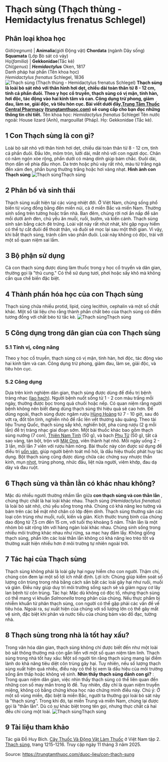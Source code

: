 # Thạch sùng (Thạch thùng - Hemidactylus frenatus Schlegel)

Phân loại khoa học  
---  
Giới(_regnum_) |  **Animalia**(giới Động vật) **Chordata** (ngành Dây sống) **Squamata** (Lớp Bò sát có vảy)  
Họ(_familia_) | **Gekkonidae**(Tắc kè)  
Chi(_genus_) | _**Hemidactylus**_ Oken, 1817  
Danh pháp hai phần (Tên khoa học)  
_Hemidactylus frenatus_ Schlegel, 1836  
![Thạch sùng \(Thạch thùng - Hemidactylus frenatus Schlegel\)](https://trungtamthuoc.com/images/others/con-thach-sung-1-7546.jpg)
**Thạch sùng là loài bò sát nhỏ với thân hình hơi dẹt, chiều dài toàn thân từ 8 - 12 cm, tính cả phần đuôi. Theo y học cổ truyền, thạch sùng có vị mặn, tính hàn, hơi độc, tác động vào hai kinh tâm và can. Công dụng trừ phong, giảm đau, làm se, giải độc, và tiêu hòn cục. Bài viết dưới đây,[Trung Tâm Thuốc Central Pharmacy](https://trungtamthuoc.com/ "Trung Tâm Thuốc Central Pharmacy") ([trungtamthuoc.com](https://trungtamthuoc.com/ "trungtamthuoc.com")) sẽ cung cấp cho bạn đọc những thông tin chi tiết.**
Tên khoa học: _Hemidactylus frenatus_ Schlegel
Tên nước ngoài: House lizard (Anh), margouillat (Pháp).
Họ: Gekkonidae (Tắc kè).
##  1 Con Thạch sùng là con gì?
Loài bò sát nhỏ với thân hình hơi dẹt, chiều dài toàn thân từ 8 - 12 cm, tính cả phần đuôi. Đầu lớn, mõm tròn, lưỡi dài, mắt nhỏ với con ngươi dọc. Chân có năm ngón xòe rộng, phần dưới có màng dính giúp bám chắc. Đuôi dài, thon dần về phía đầu nhọn. Da trơn hoặc phủ vảy rất nhỏ, màu từ trắng ngà đến xám đen, phần bụng thường trắng hoặc hơi vàng nhạt.
**Hình ảnh con Thạch sùng**
![Thạch sùng](https://trungtamthuoc.com/images/item/con-thach-sung-2.jpg)Thạch sùng
##  2 Phân bố và sinh thái
Thạch sùng xuất hiện tại các vùng nhiệt đới. Ở Việt Nam, chúng sống phổ biến từ vùng đồng bằng đến miền núi, cả ở miền Bắc và miền Nam. Thường sinh sống trên tường hoặc trần nhà. Ban đêm, chúng rời nơi ẩn nấp để săn mồi dưới ánh đèn, chủ yếu ăn muỗi, ruồi, bướm, và kiến cánh. Thạch sùng sinh sản bằng cách đẻ trứng.
Loài vật này rất nhút nhát, khi gặp nguy hiểm có thể tự cắt đuôi để thoát thân, và đuôi sẽ mọc lại sau một thời gian. Vì vậy, khi bắt thạch sùng, tránh cầm vào phần đuôi. Loài này không có độc, trái với một số quan niệm sai lầm.
##  3 Bộ phận sử dụng
Cả con thạch sùng được dùng làm thuốc trong y học cổ truyền và dân gian, thường gọi là "thủ cung." Có thể sử dụng tươi, phơi hoặc sấy khô mà không cần qua chế biến đặc biệt.
##  4 Thành phần hóa học của con Thạch sùng
Thạch sùng chứa nhiều protid, lipid, cùng lecithin, cephalin và một số chất khác. Một số tài liệu cho rằng thành phần chất béo của thạch sùng có điểm tương đồng với chất béo từ tắc kè.
![Thạch sùng](https://trungtamthuoc.com/images/item/con-thach-sung-3.jpg)Thạch sùng
##  5 Công dụng trong dân gian của con Thạch sùng
### 5.1 Tính vị, công năng
Theo y học cổ truyền, thạch sùng có vị mặn, tính hàn, hơi độc, tác động vào hai kinh tâm và can. Công dụng trừ phong, giảm đau, làm se, giải độc, và tiêu hòn cục.
### 5.2 Công dụng
Dựa trên kinh nghiệm dân gian, thạch sùng được dùng để điều trị bệnh tràng nhạc ([lao hạch](https://trungtamthuoc.com/bai-viet/lao-hach-bach-huyet-ngoai-vi "lao hạch")). Người bệnh nuốt sống từ 1 - 2 con màu trắng mỗi ngày, thường được bọc trong quả chuối hoặc nếp. Có quan niệm rằng người bệnh không nên biết đang dùng thạch sùng thì hiệu quả sẽ cao hơn.
Để dùng ngoài, thạch sùng được ngâm rượu [Hùng Hoàng](https://trungtamthuoc.com/duoc-lieu/hung-hoang "Hùng Hoàng") từ 7 - 10 giờ, sau đó vớt ra, đốt tồn tính, nghiền nhỏ để rắc lên vết thương sâu quảng.
Theo tài liệu Trung Quốc, thạch sùng sấy khô, nghiền bột, pha cùng rượu (2 g mỗi lần) để trị tràng nhạc giai đoạn sớm. Một bài thuốc khác bao gồm thạch sùng nướng (7 con), [Thiên Nam Tinh](https://trungtamthuoc.com/duoc-lieu/dom-nam-tinh-thien-nam-tinh-nam-tinh-cu-nua "Thiên Nam Tinh") (50 g), và bạch [Phụ Tử](https://trungtamthuoc.com/duoc-lieu/phu-tu "Phụ Tử") (50 g), tất cả sao vàng, tán bột, trộn với [Mật Ong](https://trungtamthuoc.com/duoc-lieu/mat-ong "Mật Ong"), viên thành hạt nhỏ. Mỗi ngày uống 2 - 3 lần, mỗi lần 7 viên với rượu hâm nóng. Bài thuốc này còn được sử dụng để điều trị [uốn ván](https://trungtamthuoc.com/bai-viet/benh-uon-van "uốn ván"), giúp người bệnh toát mồ hôi, là dấu hiệu thuốc phát huy tác dụng.
Bột thạch sùng cũng được dùng chữa các chứng suy nhược thần kinh, mụn [nhọt](https://trungtamthuoc.com/bai-viet/nhot "nhọt"), trúng phong, nhức đầu, liệt nửa người, viêm khớp, đau dạ dày và đau ruột.
##  6 Thạch sùng và thằn lằn có khác nhau không?
Mặc dù nhiều người thường nhầm lẫn giữa **con thạch sùng và con thằn lằn** , chúng thực chất là hai loài khác nhau.
Thạch sùng (_Hemidactylus frenatus_) là loài bò sát nhỏ, chủ yếu sống trong nhà. Chúng có khả năng leo tường và bám trên các bề mặt nhờ chân có lớp đệm dính. Thạch sùng thường săn các loại côn trùng như muỗi, ruồi, kiến và gián. Kích thước trung bình của chúng dao động từ 7,5 cm đến 15 cm, với tuổi thọ khoảng 5 năm.
Thằn lằn là một nhóm bò sát rộng lớn với hàng ngàn loài khác nhau. Chúng sinh sống trong nhiều môi trường khác nhau như rừng, sa mạc hay đầm lầy. Không giống thạch sùng, phần lớn các loài thằn lằn không có khả năng leo trèo tốt và thường xuất hiện nhiều hơn ở môi trường tự nhiên ngoài trời.
##  7 Tác hại của Thạch sùng 
Thạch sùng không phải là loài gây hại nguy hiểm cho con người. Thậm chí, chúng còn đem lại một số lợi ích nhất định.
Lợi ích: Chúng giúp kiểm soát số lượng côn trùng trong nhà bằng cách săn bắt các loài gây hại như ruồi, muỗi và gián. Điều này giúp duy trì môi trường sống sạch sẽ và giảm nguy cơ lây lan bệnh từ côn trùng.
Tác hại: Mặc dù không có độc tố, nhưng thạch sùng có thể mang vi khuẩn _Salmonella_ trong phân của chúng. Nếu thực phẩm bị nhiễm khuẩn từ phân thạch sùng, con người có thể gặp phải các vấn đề về tiêu hóa. Ngoài ra, sự xuất hiện của chúng với số lượng lớn có thể gây mất vệ sinh, đặc biệt khi phân và nước tiểu của chúng bám vào đồ đạc, tường nhà.
##  8 Thạch sùng trong nhà là tốt hay xấu?
Trong văn hóa dân gian, thạch sùng không chỉ được biết đến như một loài bò sát thông thường mà còn gắn liền với một số quan niệm tâm linh.
Thạch sùng trong nhà tốt hay xấu: Một số người tin rằng thạch sùng mang lại điềm lành do khả năng tiêu diệt côn trùng gây hại. Tuy nhiên, nếu số lượng thạch sùng xuất hiện quá nhiều, điều này có thể bị xem là dấu hiệu của môi trường sống ẩm thấp hoặc không vệ sinh.
**Nhìn thấy thạch sùng đánh con gì?** : Trong quan niệm dân gian, việc nhìn thấy thạch sùng có thể liên quan đến những con số may mắn trong lô đề. Tuy nhiên, đây chỉ là quan niệm truyền miệng, không có bằng chứng khoa học nào chứng minh điều này.
Chú ý: Ở một số vùng miền, đặc biệt là miền Bắc, người ta thường gọi loài bò sát này là "thạch sùng". Trong khi đó, tại miền Trung và miền Nam, chúng lại được gọi là "thằn lằn". Dù có sự khác biệt trong tên gọi, nhưng thực chất cả hai đều chỉ cùng một loài.
![Thạch sùng](https://trungtamthuoc.com/images/item/con-thach-sung-4.jpg)Thạch sùng
##  9 Tài liệu tham khảo
Tác giả Đỗ Huy Bích. [Cây Thuốc Và Động Vật Làm Thuốc](https://trungtamthuoc.com/bai-viet/doc-online-va-tai-mien-phi-pdf-sach-cay-thuoc-va-dong-vat-lam-thuoc-o-viet-nam "Cây Thuốc Và Động Vật Làm Thuốc") ở Việt Nam tập 2. [Thạch sùng](https://trungtamthuoc.com/upload/pdf/cay-thuoc-va-dong-vat-lam-thuoc-tap-2-trungtamthuoc.com.pdf), trang 1215-1216. Truy cập ngày 11 tháng 3 năm 2025.


Source: https://trungtamthuoc.com/duoc-lieu/con-thach-sung
